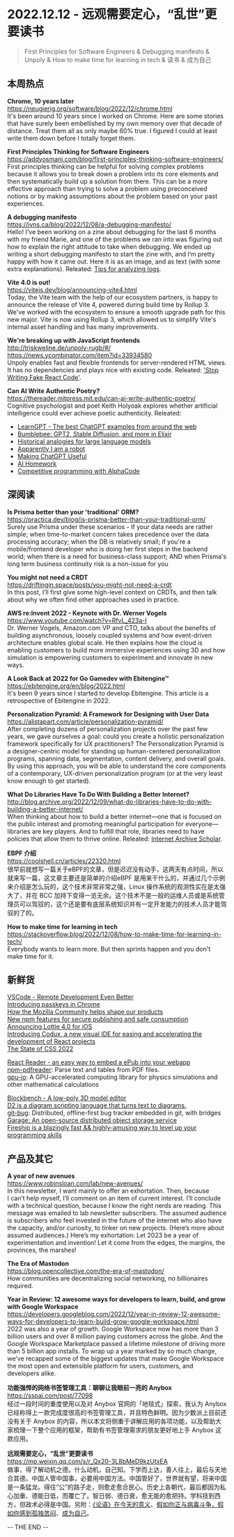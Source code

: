2022.12.12 - 远观需要定心，“乱世”更要读书  
========  

> First Principles for Software Engineers & Debugging manifesto & Unpoly & How to make time for learning in tech & 读书 & 成为自己

## 本周热点

**Chrome, 10 years later**  
https://neugierig.org/software/blog/2022/12/chrome.html  
It's been around 10 years since I worked on Chrome. Here are some stories that have surely been embellished by my own memory over that decade of distance. Treat them all as only maybe 60% true. I figured I could at least write them down before I totally forget them.

**First Principles Thinking for Software Engineers**  
https://addyosmani.com/blog/first-principles-thinking-software-engineers/  
First principles thinking can be helpful for solving complex problems because it allows you to break down a problem into its core elements and then systematically build up a solution from there. This can be a more effective approach than trying to solve a problem using preconceived notions or by making assumptions about the problem based on your past experiences.

**A debugging manifesto**  
https://jvns.ca/blog/2022/12/08/a-debugging-manifesto/  
Hello! I’ve been working on a zine about debugging for the last 6 months with my friend Marie, and one of the problems we ran into was figuring out how to explain the right attitude to take when debugging. We ended up writing a short debugging manifesto to start the zine with, and I’m pretty happy with how it came out. Here it is as an image, and as text (with some extra explanations). Releated: [Tips for analyzing logs](https://jvns.ca/blog/2022/12/07/tips-for-analyzing-logs/).

**Vite 4.0 is out!**  
https://vitejs.dev/blog/announcing-vite4.html  
Today, the Vite team with the help of our ecosystem partners, is happy to announce the release of Vite 4, powered during build time by Rollup 3. We've worked with the ecosystem to ensure a smooth upgrade path for this new major. Vite is now using Rollup 3, which allowed us to simplify Vite's internal asset handling and has many improvements. 

**We're breaking up with JavaScript frontends**  
http://triskweline.de/unpoly-rugb/#/  
https://news.ycombinator.com/item?id=33934580  
Unpoly enables fast and flexible frontends for server-rendered HTML views. It has no dependencies and plays nice with existing code. Releated: ['Stop Writing Fake React Code'](https://www.youtube.com/watch?v=s-lumOeD2fk).

**Can AI Write Authentic Poetry?**  
https://thereader.mitpress.mit.edu/can-ai-write-authentic-poetry/  
Cognitive psychologist and poet Keith Holyoak explores whether artificial intelligence could ever achieve poetic authenticity. Releated: 
- [LearnGPT - The best ChatGPT examples from around the web](https://www.learngpt.com/)  
- [Bumblebee: GPT2, Stable Diffusion, and more in Elixir](https://www.youtube.com/watch?v=g3oyh3g1AtQ)  
- [Historical analogies for large language models](https://dynomight.net/llms/)  
- [Apparently I am a robot](https://www.aiweirdness.com/writing-like-a-robot/)  
- [Making ChatGPT Useful](https://buttondown.email/hillelwayne/archive/making-chatgpt-useful/)  
- [AI Homework](https://stratechery.com/2022/ai-homework/)  
- [Competitive programming with AlphaCode](https://www.deepmind.com/blog/competitive-programming-with-alphacode)  

## 深阅读

**Is Prisma better than your 'traditional' ORM?**  
https://practica.dev/blog/is-prisma-better-than-your-traditional-orm/  
Surely use Prisma under these scenarios - If your data needs are rather simple; when time-to-market concern takes precedence over the data processing accuracy; when the DB is relatively small; if you're a mobile/frontend developer who is doing her first steps in the backend world; when there is a need for business-class support; AND when Prisma's long term business continuity risk is a non-issue for you

**You might not need a CRDT**  
https://driftingin.space/posts/you-might-not-need-a-crdt  
In this post, I’ll first give some high-level context on CRDTs, and then talk about why we often find other approaches used in practice.

**AWS re:Invent 2022 - Keynote with Dr. Werner Vogels**  
https://www.youtube.com/watch?v=RfvL_423a-I  
Dr. Werner Vogels, Amazon.com VP and CTO, talks about the benefits of building asynchronous, loosely coupled systems and how event-driven architecture enables global scale. He then explains how the cloud is enabling customers to build more immersive experiences using 3D and how simulation is empowering customers to experiment and innovate in new ways. 

**A Look Back at 2022 for Go Gamedev with Ebitengine™**  
https://ebitengine.org/en/blog/2022.html  
It's been 9 years since I started to develop Ebitengine. This article is a retrospective of Ebitengine in 2022.

**Personalization Pyramid: A Framework for Designing with User Data**  
https://alistapart.com/article/personalization-pyramid/  
After completing dozens of personalization projects over the past few years, we gave ourselves a goal: could you create a holistic personalization framework specifically for UX practitioners? The Personalization Pyramid is a designer-centric model for standing up human-centered personalization programs, spanning data, segmentation, content delivery, and overall goals. By using this approach, you will be able to understand the core components of a contemporary, UX-driven personalization program (or at the very least know enough to get started). 

**What Do Libraries Have To Do With Building a Better Internet?**  
http://blog.archive.org/2022/12/09/what-do-libraries-have-to-do-with-building-a-better-internet/  
When thinking about how to build a better internet—one that is focused on the public interest and promoting meaningful participation for everyone—libraries are key players. And to fulfill that role, libraries need to have policies that allow them to thrive online. Releated: [Internet Archive Scholar](https://scholar.archive.org/).  

**EBPF 介绍**  
https://coolshell.cn/articles/22320.html  
很早前就想写一篇关于eBPF的文章，但是迟迟没有动手，这两天有点时间，所以就来写一篇，这文章主要还是简单的介绍eBPF 是用来干什么的，并通过几个示例来介绍是怎么玩的，这个技术非常非常之强，Linux 操作系统的观测性实在是太强大了，并在 BCC 加持下变得一览无余。这个技术不是一般的运维人员或是系统管理员可以驾驭的，这个还是要有底层系统知识并有一定开发能力的技术人员才能驾驭的了的。

**How to make time for learning in tech**  
https://stackoverflow.blog/2022/12/08/how-to-make-time-for-learning-in-tech/  
Everybody wants to learn more. But then sprints happen and you don't make time for it.

## 新鲜货

[VSCode - Remote Development Even Better](https://code.visualstudio.com/blogs/2022/12/07/remote-even-better)  
[Introducing passkeys in Chrome](https://blog.chromium.org/2022/12/introducing-passkeys-in-chrome.html)  
[How the Mozilla Community helps shape our products](https://hacks.mozilla.org/2022/12/how-the-mozilla-community-helps-to-shape-our-products/)  
[New npm features for secure publishing and safe consumption](https://github.blog/2022-12-06-new-npm-features-for-secure-publishing-and-safe-consumption/)  
[Announcing Lottie 4.0 for iOS](https://medium.com/airbnb-engineering/announcing-lottie-4-0-for-ios-d4d226862a54)  
[Introducing Codux, a new visual IDE for easing and accelerating the development of React projects](https://dev.to/codux/introducing-codux-15j5)  
[The State of CSS 2022](https://2022.stateofcss.com/en-US/)  

[React Reader - an easy way to embed a ePub into your webapp](https://github.com/gerhardsletten/react-reader)  
[npm-pdfreader](https://github.com/adrienjoly/npm-pdfreader): Parse text and tables from PDF files.  
[gpu-io](https://github.com/amandaghassaei/gpu-io): A GPU-accelerated computing library for physics simulations and other mathematical calculations  

[Blockbench - A low-poly 3D model editor](https://www.blockbench.net/)  
[D2 is a diagram scripting language that turns text to diagrams.](https://d2lang.com/)  
[git-bug](https://github.com/MichaelMure/git-bug): Distributed, offline-first bug tracker embedded in git, with bridges  
[Garage: An open-source distributed object storage service](https://garagehq.deuxfleurs.fr/)  
[Fireship is a blazingly fast && highly-amusing way to level up your programming skills](https://fireship.io/)  

## 产品及其它 

**A year of new avenues**  
https://www.robinsloan.com/lab/new-avenues/  
In this newsletter, I want mainly to offer an exhortation. Then, because I can’t help myself, I’ll comment on an item of current interest. I’ll conclude with a technical question, because I know the right nerds are reading. This message was emailed to lab newsletter subscribers. The assumed audience is subscribers who feel invested in the future of the internet who also have the capacity, and/or curiosity, to tinker on new projects. (Here’s more about assumed audiences.) Here’s my exhortation: Let 2023 be a year of experimentation and invention! Let it come from the edges, the margins, the provinces, the marshes!

**The Era of Mastodon**  
https://blog.opencollective.com/the-era-of-mastodon/  
How communities are decentralizing social networking, no billionaires required.

**Year in Review: 12 awesome ways for developers to learn, build, and grow with Google Workspace**  
https://developers.googleblog.com/2022/12/year-in-review-12-awesome-ways-for-developers-to-learn-build-grow-google-workspace.html  
2022 was also a year of growth. Google Workspace now has more than 3 billion users and over 8 million paying customers across the globe. And the Google Workspace Marketplace passed a lifetime milestone of driving more than 5 billion app installs. To wrap up a year marked by so much change, we’ve recapped some of the biggest updates that make Google Workspace the most open and extensible platform for users, customers, and developers alike.

**功能强悍的网络书签管理工具：聊聊让我眼前一亮的 Anybox**  
https://sspai.com/post/77098  
经过一段时间的重度使用以及对 Anybox 官网的「地毯式」探索，我认为 Anybox 已经称得上一款完成度很高的书签管理工具，并且特色鲜明。因为少数派上目前还没有关于 Anybox 的内容，所以本文将侧重于讲解应用的各项功能，以及帮助大家梳理一下整个应用的框架，帮助有书签管理需求的朋友更好地上手 Anybox 这款应用。

**远观需要定心，“乱世”更要读书**  
https://mp.weixin.qq.com/s/r_Qx20-3L8bMeD9kzUtxEA  
做事，得了解动机之德。什么动机，自己知。下学而上达，善人往上，最后与天地合其德。中国人管中国事，必要用中国方法。中国管好了，世界就有望，将来中国是一条猛龙。得往“公”的路子走，则愈走愈合民心。历史上各朝代，最后都因为私心加重、德能日低，而覆亡了。智日弱、德日衰，愈无能的愈把持。学科技到西方，但政术必得是中国。另附：[《论语》在今天的意义](https://www.bilibili.com/video/BV1g4411G7VK/)、[假如你正与病毒斗争，假如你感到孤独苦闷](https://mp.weixin.qq.com/s/77nbL_szc_t66pCjreEQ9A)、[成为自己](https://mp.weixin.qq.com/s/qjvks8jEZRvb_MvyzgIVyQ)。

-- THE END --

